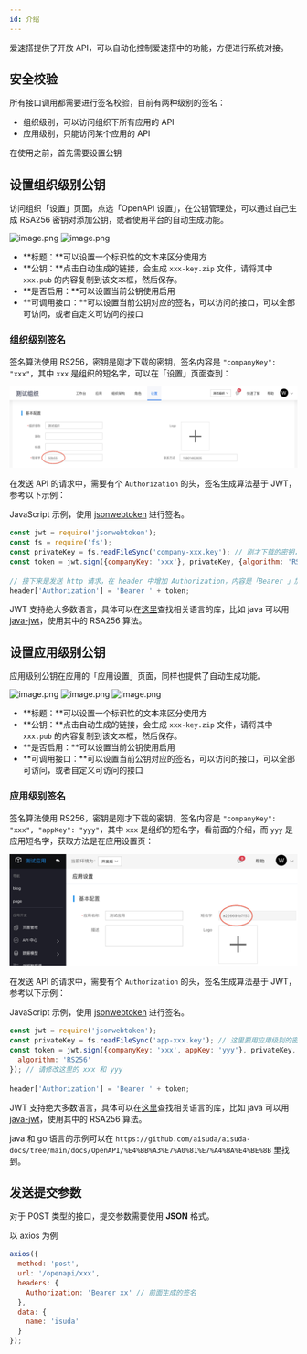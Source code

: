 ```yaml
---
id: 介绍
---
```


爱速搭提供了开放 API，可以自动化控制爱速搭中的功能，方便进行系统对接。

## 安全校验

所有接口调用都需要进行签名校验，目前有两种级别的签名：

- 组织级别，可以访问组织下所有应用的 API
- 应用级别，只能访问某个应用的 API

在使用之前，首先需要设置公钥

## 设置组织级别公钥

访问组织「设置」页面，点选「OpenAPI 设置」，在公钥管理处，可以通过自己生成 RSA256 密钥对添加公钥，或者使用平台的自动生成功能。

![image.png](/img/API/介绍/create-publickey-btn.png)
![image.png](/img/API/介绍/create-publickey-dialog.png)

- **标题：**可以设置一个标识性的文本来区分使用方
- **公钥：**点击自动生成的链接，会生成 `xxx-key.zip` 文件，请将其中 `xxx.pub` 的内容复制到该文本框，然后保存。
- **是否启用：**可以设置当前公钥使用启用
- **可调用接口：**可以设置当前公钥对应的签名，可以访问的接口，可以全部可访问，或者自定义可访问的接口

### 组织级别签名

签名算法使用 RS256，密钥是刚才下载的密钥，签名内容是 `"companyKey": "xxx"`，其中 `xxx` 是组织的短名字，可以在「设置」页面查到：

![key.png](/img/API/介绍/xx_b525a02.png)

在发送 API 的请求中，需要有个 `Authorization` 的头，签名生成算法基于 JWT，参考以下示例：

JavaScript 示例，使用 [jsonwebtoken](https://github.com/auth0/node-jsonwebtoken) 进行签名。

```javascript
const jwt = require('jsonwebtoken');
const fs = require('fs');
const privateKey = fs.readFileSync('company-xxx.key'); // 刚才下载的密钥，注意这里用的是密钥，不是公钥
const token = jwt.sign({companyKey: 'xxx'}, privateKey, {algorithm: 'RS256'}); // 将这里的 xxx 改成签名查到的短名字

// 接下来是发送 http 请求，在 header 中增加 Authorization，内容是「Bearer 」加上之前的生成的 token，这个 token 应该在每次提交的时候生成，为了避免重放攻击，默认 jwt 中会有 iat 时间戳，爱速搭会拒绝超过 1 分钟的签名
header['Authorization'] = 'Bearer ' + token;
```

JWT 支持绝大多数语言，具体可以在[这里](https://jwt.io/#libraries-io)查找相关语言的库，比如 java 可以用 [java-jwt](https://github.com/auth0/java-jwt)，使用其中的 RSA256 算法。

## 设置应用级别公钥

应用级别公钥在应用的「应用设置」页面，同样也提供了自动生成功能。

![image.png](/img/API/介绍/app-create-publickey1.png)
![image.png](/img/API/介绍/app-create-publickey2.png)
![image.png](/img/API/介绍/create-publickey-dialog.png)

- **标题：**可以设置一个标识性的文本来区分使用方
- **公钥：**点击自动生成的链接，会生成 `xxx-key.zip` 文件，请将其中 `xxx.pub` 的内容复制到该文本框，然后保存。
- **是否启用：**可以设置当前公钥使用启用
- **可调用接口：**可以设置当前公钥对应的签名，可以访问的接口，可以全部可访问，或者自定义可访问的接口

### 应用级别签名

签名算法使用 RS256，密钥是刚才下载的密钥，签名内容是 `"companyKey": "xxx", "appKey": "yyy"`，其中 `xxx` 是组织的短名字，看前面的介绍，而 `yyy` 是应用短名字，获取方法是在应用设置页：

![Screen Shot.png](/img/API/介绍/image_72d856f.png)

在发送 API 的请求中，需要有个 `Authorization` 的头，签名生成算法基于 JWT，参考以下示例：

JavaScript 示例，使用 [jsonwebtoken](https://github.com/auth0/node-jsonwebtoken) 进行签名。

```javascript
const jwt = require('jsonwebtoken');
const privateKey = fs.readFileSync('app-xxx.key'); // 这里要用应用级别的密钥
const token = jwt.sign({companyKey: 'xxx', appKey: 'yyy'}, privateKey, {
  algorithm: 'RS256'
}); // 请修改这里的 xxx 和 yyy

header['Authorization'] = 'Bearer ' + token;
```

JWT 支持绝大多数语言，具体可以在[这里](https://jwt.io/#libraries-io)查找相关语言的库，比如 java 可以用 [java-jwt](https://github.com/auth0/java-jwt)，使用其中的 RSA256 算法。

java 和 go 语言的示例可以在 `https://github.com/aisuda/aisuda-docs/tree/main/docs/OpenAPI/%E4%BB%A3%E7%A0%81%E7%A4%BA%E4%BE%8B` 里找到。

## 发送提交参数

对于 POST 类型的接口，提交参数需要使用 **JSON** 格式。

以 axios 为例

```javascript
axios({
  method: 'post',
  url: '/openapi/xxx',
  headers: {
    Authorization: 'Bearer xx' // 前面生成的签名
  },
  data: {
    name: 'isuda'
  }
});
```
